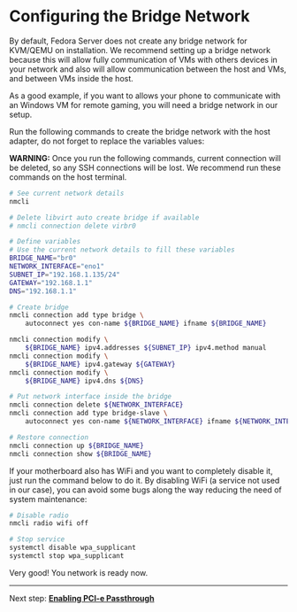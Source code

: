 # Configuring the Bridge Network

By default, Fedora Server does not create any bridge network for KVM/QEMU on installation. We recommend setting up a bridge network because this will allow fully communication of VMs with others devices in your network and also will allow communication between the host and VMs, and between VMs inside the host.

As a good example, if you want to allows your phone to communicate with an Windows VM for remote gaming, you will need a bridge network in our setup.

Run the following commands to create the bridge network with the host adapter, do not forget to replace the variables values:

**WARNING:** Once you run the following commands, current connection will be deleted, so any SSH connections will be lost. We recommend run these commands on the host terminal.

```bash
# See current network details
nmcli

# Delete libvirt auto create bridge if available
# nmcli connection delete virbr0

# Define variables
# Use the current network details to fill these variables
BRIDGE_NAME="br0"
NETWORK_INTERFACE="eno1"
SUBNET_IP="192.168.1.135/24"
GATEWAY="192.168.1.1"
DNS="192.168.1.1"

# Create bridge
nmcli connection add type bridge \
    autoconnect yes con-name ${BRIDGE_NAME} ifname ${BRIDGE_NAME}

nmcli connection modify \
    ${BRIDGE_NAME} ipv4.addresses ${SUBNET_IP} ipv4.method manual
nmcli connection modify \
    ${BRIDGE_NAME} ipv4.gateway ${GATEWAY}
nmcli connection modify \
    ${BRIDGE_NAME} ipv4.dns ${DNS}

# Put network interface inside the bridge
nmcli connection delete ${NETWORK_INTERFACE}
nmcli connection add type bridge-slave \
    autoconnect yes con-name ${NETWORK_INTERFACE} ifname ${NETWORK_INTERFACE} master ${BRIDGE_NAME}

# Restore connection
nmcli connection up ${BRIDGE_NAME}
nmcli connection show ${BRIDGE_NAME}
```

If your motherboard also has WiFi and you want to completely disable it, just run the command below to do it. By disabling WiFi (a service not used in our case), you can avoid some bugs along the way reducing the need of system maintenance:

```bash
# Disable radio
nmcli radio wifi off

# Stop service
systemctl disable wpa_supplicant
systemctl stop wpa_supplicant
```

Very good! You network is ready now.

----

Next step: **[Enabling PCI-e Passthrough](2%20-%20PCI-e%20Passthrough.md)**

